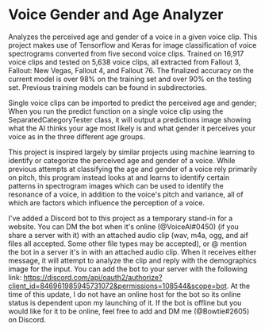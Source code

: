 # Voice Gender and Age Analyzer
 Analyzes the perceived age and gender of a voice in a given voice clip. This project makes use of Tensorflow and Keras for image classification of voice spectrograms converted from five second voice clips. Trained on 16,917 voice clips and tested on 5,638 voice clips, all extracted from Fallout 3, Fallout: New Vegas, Fallout 4, and Fallout 76. The finalized accuracy on the current model is over 98% on the training set and over 90% on the testing set. Previous training models can be found in subdirectories.
 
 Single voice clips can be imported to predict the perceived age and gender; When you run the predict function on a single voice clip using the SeparatedCategoryTester class, it will output a predictions image showing what the AI thinks your age most likely is and what gender it perceives your voice as in the three different age groups.

 This project is inspired largely by similar projects using machine learning to identify or categorize the perceived age and gender of a voice. While previous attempts at classifying the age and gender of a voice rely primarily on pitch, this program instead looks at and learns to identify certain patterns in spectrogram images which can be used to identify the resonance of a voice, in addition to the voice's pitch and variance, all of which are factors which influence the perception of a voice.
 
  I've added a Discord bot to this project as a temporary stand-in for a website. You can DM the bot when it's online (@VoiceAI#0450) (if you share a server with it) with an attached audio clip (wav, m4a, ogg, and aif files all accepted. Some other file types may be accepted), or @ mention the bot in a server it's in with an attached audio clip. When it receives either message, it will attempt to analyze the clip and reply with the demographics image for the input. You can add the bot to your server with the following link: https://discord.com/api/oauth2/authorize?client_id=846961985945731072&permissions=108544&scope=bot. At the time of this update, I do not have an online host for the bot so its online status is dependent upon my launching of it. If the bot is offline but you would like for it to be online, feel free to add and DM me (@Bowtie#2605) on Discord.
